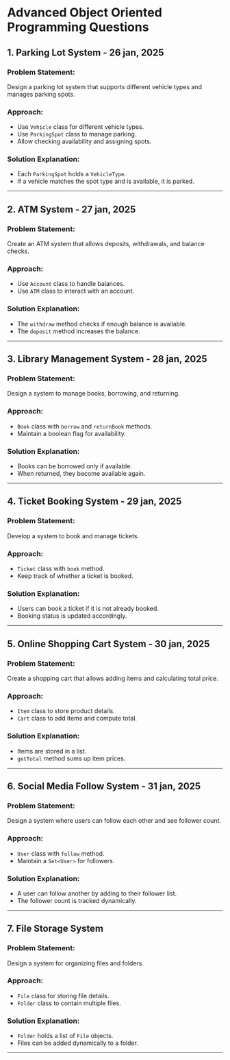 # Advanced Object Oriented Programming Questions

## 1. Parking Lot System - 26 jan, 2025
### Problem Statement:
Design a parking lot system that supports different vehicle types and manages parking spots.

### Approach:
- Use `Vehicle` class for different vehicle types.
- Use `ParkingSpot` class to manage parking.
- Allow checking availability and assigning spots.

### Solution Explanation:
- Each `ParkingSpot` holds a `VehicleType`.
- If a vehicle matches the spot type and is available, it is parked.

---

## 2. ATM System - 27 jan, 2025
### Problem Statement:
Create an ATM system that allows deposits, withdrawals, and balance checks.

### Approach:
- Use `Account` class to handle balances.
- Use `ATM` class to interact with an account.

### Solution Explanation:
- The `withdraw` method checks if enough balance is available.
- The `deposit` method increases the balance.

---

## 3. Library Management System - 28 jan, 2025
### Problem Statement:
Design a system to manage books, borrowing, and returning.

### Approach:
- `Book` class with `borrow` and `returnBook` methods.
- Maintain a boolean flag for availability.

### Solution Explanation:
- Books can be borrowed only if available.
- When returned, they become available again.

---

## 4. Ticket Booking System - 29 jan, 2025
### Problem Statement:
Develop a system to book and manage tickets.

### Approach:
- `Ticket` class with `book` method.
- Keep track of whether a ticket is booked.

### Solution Explanation:
- Users can book a ticket if it is not already booked.
- Booking status is updated accordingly.

---

## 5. Online Shopping Cart System - 30 jan, 2025
### Problem Statement:
Create a shopping cart that allows adding items and calculating total price.

### Approach:
- `Item` class to store product details.
- `Cart` class to add items and compute total.

### Solution Explanation:
- Items are stored in a list.
- `getTotal` method sums up item prices.

---

## 6. Social Media Follow System - 31 jan, 2025
### Problem Statement:
Design a system where users can follow each other and see follower count.

### Approach:
- `User` class with `follow` method.
- Maintain a `Set<User>` for followers.

### Solution Explanation:
- A user can follow another by adding to their follower list.
- The follower count is tracked dynamically.

---

## 7. File Storage System
### Problem Statement:
Design a system for organizing files and folders.

### Approach:
- `File` class for storing file details.
- `Folder` class to contain multiple files.

### Solution Explanation:
- `Folder` holds a list of `File` objects.
- Files can be added dynamically to a folder.

---